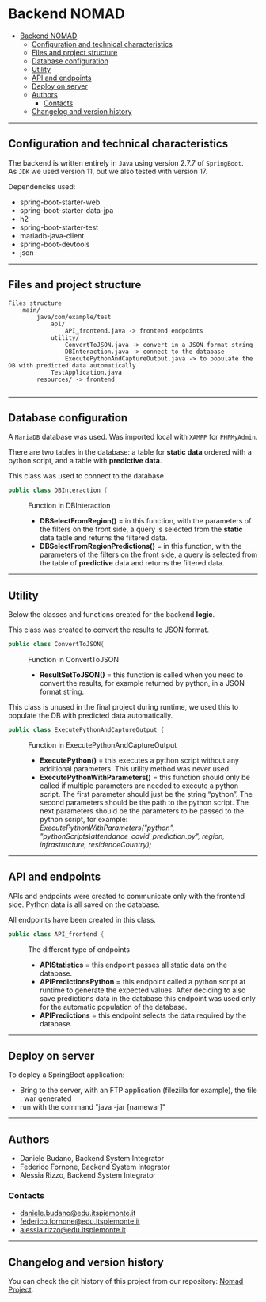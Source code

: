 # Backend NOMAD

- [Backend NOMAD](#backend-nomad)
  - [Configuration and technical characteristics](#configuration-and-technical-characteristics)
  - [Files and project structure](#files-and-project-structure)
  - [Database configuration](#database-configuration)
  - [Utility](#utility)
  - [API and endpoints](#api-and-endpoints)
  - [Deploy on server](#deploy-on-server)
  - [Authors](#authors)
    - [Contacts](#contacts)
  - [Changelog and version history](#changelog-and-version-history)

---
## Configuration and technical characteristics
The backend is written entirely in `Java` using version 2.7.7 of `SpringBoot`.  
As `JDK` we used version 11, but we also tested with version 17.

Dependencies used:
- spring-boot-starter-web
- spring-boot-starter-data-jpa
- h2
- spring-boot-starter-test
- mariadb-java-client
- spring-boot-devtools
- json

---
## Files and project structure

```
Files structure
    main/
        java/com/example/test
            api/
                API_frontend.java -> frontend endpoints
            utility/
                ConvertToJSON.java -> convert in a JSON format string
                DBInteraction.java -> connect to the database
                ExecutePythonAndCaptureOutput.java -> to populate the DB with predicted data automatically
            TestApplication.java
        resources/ -> frontend
            
```

---
## Database configuration
A `MariaDB` database was used.
Was imported local with `XAMPP` for `PHPMyAdmin`.

There are two tables in the database: a table for **static data** ordered with a python script, and a table with **predictive data**.

This class was used to connect to the database
```java
public class DBInteraction {    
```
<dl>
  <dd>
    Function in DBInteraction

  - **DBSelectFromRegion()** =  in this function, with the parameters of the filters on the front side, a query is selected from the **static** data table and returns the filtered data.
  - **DBSelectFromRegionPredictions()** = in this function, with the parameters of the filters on the front side, a query is selected from the table of **predictive** data and returns the filtered data.
  </dd>
</dl>


---
## Utility
Below the classes and functions created for the backend **logic**.

This class was created to convert the results to JSON format.

```java
public class ConvertToJSON{    
```

<dl>
  <dd>
    Function in ConvertToJSON

  - **ResultSetToJSON()** =  this function is called when you need to convert the results, for example returned by python, in a JSON format string.
  </dd>
</dl>

This class is unused in the final project during runtime, we used this to populate the DB with predicted data automatically.

```java
public class ExecutePythonAndCaptureOutput {   
```

<dl>
  <dd>
    Function in ExecutePythonAndCaptureOutput

  - **ExecutePython()** = this executes a python script without any additional parameters. This utility method was never used.
  - **ExecutePythonWithParameters()** = this function should only be called if multiple parameters are needed to execute a python script. The first parameter should just be the string “python”.  The second parameters should be the path to the python script. The next parameters should be the parameters to be passed to the python script, for example: 
  _ExecutePythonWithParameters("python", "pythonScripts\\attendance_covid_prediction.py", region, infrastructure, residenceCountry);_
  </dd>
</dl>

---
## API and endpoints
APIs and endpoints were created to communicate only with the frontend side. Python data is all saved on the database.

All endpoints have been created in this class.
```java
public class API_frontend {   
```
<dl>
  <dd>
    The different type of endpoints

  - **APIStatistics** = this endpoint passes all static data on the database.
  - **APIPredictionsPython** = this endpoint called a python script at runtime to generate the expected values. After deciding to also save predictions data in the database this endpoint was used only for the automatic population of the database.
  - **APIPredictions** = this endpoint selects the data required by the database.
  </dd>
</dl>

---
## Deploy on server
To deploy a SpringBoot application: 
- Bring to the server, with an FTP application (filezilla for example), the file . war generated
- run with the command "java -jar [namewar]"
---
## Authors
- Daniele Budano, Backend System Integrator
- Federico Fornone, Backend System Integrator
- Alessia Rizzo, Backend System Integrator

### Contacts
- daniele.budano@edu.itspiemonte.it
- federico.fornone@edu.itspiemonte.it
- alessia.rizzo@edu.itspiemonte.it
---
## Changelog and version history

You can check the git history of this project from our repository:
[Nomad Project](https://github.com/FedericoFornone/Laboratorio_Integrato).


